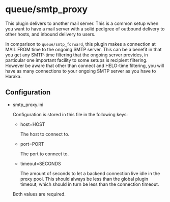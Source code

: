 queue/smtp_proxy
================

This plugin delivers to another mail server. This is a common setup when you
want to have a mail server with a solid pedigree of outbound delivery to
other hosts, and inbound delivery to users.

In comparison to `queue/smtp_forward`, this plugin makes a connection at
MAIL FROM time to the ongoing SMTP server. This can be a benefit in that
you get any SMTP-time filtering that the ongoing server provides, in
particular one important facility to some setups is recipient filtering.
However be aware that other than connect and HELO-time filtering, you will
have as many connections to your ongoing SMTP server as you have to Haraka.

Configuration
-------------

* smtp_proxy.ini
  
  Configuration is stored in this file in the following keys:
  
  * host=HOST
    
    The host to connect to.
    
  * port=PORT
    
    The port to connect to.

  * timeout=SECONDS
    
    The amount of seconds to let a backend connection live idle in the
    proxy pool.  This should always be less than the global plugin timeout,
    which should in turn be less than the connection timeout.

  Both values are required.
  
